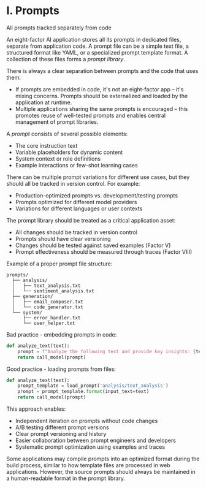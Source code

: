 # I. Prompts
All prompts tracked separately from code

An eight-factor AI application stores all its prompts in dedicated files, separate from application code. A prompt file can be a simple text file, a structured format like YAML, or a specialized prompt template format. A collection of these files forms a *prompt library*.

There is always a clear separation between prompts and the code that uses them:
* If prompts are embedded in code, it's not an eight-factor app – it's mixing concerns. Prompts should be externalized and loaded by the application at runtime.
* Multiple applications sharing the same prompts is encouraged – this promotes reuse of well-tested prompts and enables central management of prompt libraries.

A *prompt* consists of several possible elements:
* The core instruction text
* Variable placeholders for dynamic content
* System context or role definitions
* Example interactions or few-shot learning cases

There can be multiple prompt variations for different use cases, but they should all be tracked in version control. For example:
* Production-optimized prompts vs. development/testing prompts
* Prompts optimized for different model providers
* Variations for different languages or user contexts

The prompt library should be treated as a critical application asset:
* All changes should be tracked in version control
* Prompts should have clear versioning
* Changes should be tested against saved examples (Factor V)
* Prompt effectiveness should be measured through traces (Factor VIII)

Example of a proper prompt file structure:
```
prompts/
  ├── analysis/
  │   ├── text_analysis.txt
  │   └── sentiment_analysis.txt
  ├── generation/
  │   ├── email_composer.txt
  │   └── code_generator.txt
  └── system/
      ├── error_handler.txt
      └── user_helper.txt
```

Bad practice - embedding prompts in code:
```python
def analyze_text(text):
    prompt = f"Analyze the following text and provide key insights: {text}"
    return call_model(prompt)
```

Good practice - loading prompts from files:
```python
def analyze_text(text):
    prompt_template = load_prompt('analysis/text_analysis')
    prompt = prompt_template.format(input_text=text)
    return call_model(prompt)
```

This approach enables:
* Independent iteration on prompts without code changes
* A/B testing different prompt versions
* Clear prompt versioning and history
* Easier collaboration between prompt engineers and developers
* Systematic prompt optimization using examples and traces

Some applications may compile prompts into an optimized format during the build process, similar to how template files are processed in web applications. However, the source prompts should always be maintained in a human-readable format in the prompt library.

